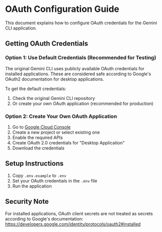 # OAuth Configuration Guide

This document explains how to configure OAuth credentials for the Gemini CLI application.

## Getting OAuth Credentials

### Option 1: Use Default Credentials (Recommended for Testing)
The original Gemini CLI uses publicly available OAuth credentials for installed applications. 
These are considered safe according to Google's OAuth2 documentation for desktop applications.

To get the default credentials:
1. Check the original Gemini CLI repository
2. Or create your own OAuth application (recommended for production)

### Option 2: Create Your Own OAuth Application
1. Go to [Google Cloud Console](https://console.cloud.google.com/)
2. Create a new project or select existing one
3. Enable the required APIs
4. Create OAuth 2.0 credentials for "Desktop Application"
5. Download the credentials

## Setup Instructions

1. Copy `.env.example` to `.env`
2. Set your OAuth credentials in the `.env` file
3. Run the application

## Security Note

For installed applications, OAuth client secrets are not treated as secrets according to Google's documentation:
https://developers.google.com/identity/protocols/oauth2#installed